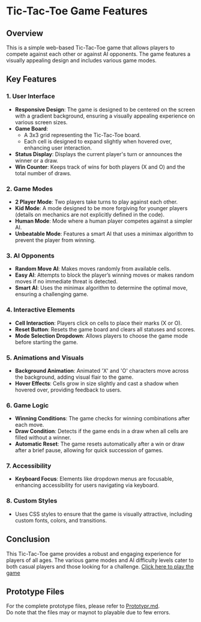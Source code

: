 

# Tic-Tac-Toe Game Features

## Overview
This is a simple web-based Tic-Tac-Toe game that allows players to compete against each other or against AI opponents. The game features a visually appealing design and includes various game modes.

## Key Features

### 1. User Interface
- **Responsive Design**: The game is designed to be centered on the screen with a gradient background, ensuring a visually appealing experience on various screen sizes.
- **Game Board**: 
  - A 3x3 grid representing the Tic-Tac-Toe board.
  - Each cell is designed to expand slightly when hovered over, enhancing user interaction.
- **Status Display**: Displays the current player's turn or announces the winner or a draw.
- **Win Counter**: Keeps track of wins for both players (X and O) and the total number of draws.

### 2. Game Modes
- **2 Player Mode**: Two players take turns to play against each other.
- **Kid Mode**: A mode designed to be more forgiving for younger players (details on mechanics are not explicitly defined in the code).
- **Human Mode**: Mode where a human player competes against a simpler AI.
- **Unbeatable Mode**: Features a smart AI that uses a minimax algorithm to prevent the player from winning.

### 3. AI Opponents
- **Random Move AI**: Makes moves randomly from available cells.
- **Easy AI**: Attempts to block the player’s winning moves or makes random moves if no immediate threat is detected.
- **Smart AI**: Uses the minimax algorithm to determine the optimal move, ensuring a challenging game.

### 4. Interactive Elements
- **Cell Interaction**: Players click on cells to place their marks (X or O).
- **Reset Button**: Resets the game board and clears all statuses and scores.
- **Mode Selection Dropdown**: Allows players to choose the game mode before starting the game.

### 5. Animations and Visuals
- **Background Animation**: Animated 'X' and 'O' characters move across the background, adding visual flair to the game.
- **Hover Effects**: Cells grow in size slightly and cast a shadow when hovered over, providing feedback to users.

### 6. Game Logic
- **Winning Conditions**: The game checks for winning combinations after each move.
- **Draw Condition**: Detects if the game ends in a draw when all cells are filled without a winner.
- **Automatic Reset**: The game resets automatically after a win or draw after a brief pause, allowing for quick succession of games.

### 7. Accessibility
- **Keyboard Focus**: Elements like dropdown menus are focusable, enhancing accessibility for users navigating via keyboard.

### 8. Custom Styles
- Uses CSS styles to ensure that the game is visually attractive, including custom fonts, colors, and transitions.

## Conclusion
This Tic-Tac-Toe game provides a robust and engaging experience for players of all ages. The various game modes and AI difficulty levels cater to both casual players and those looking for a challenge.
[Click here to play the game](https://tempestaethel.github.io/TicTacToe/)

## Prototype Files
For the complete prototype files, please refer to [Prototypr.md](link-to-your-prototype.md).\
Do note that the files may or maynot to playable due to few errors.
